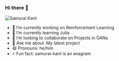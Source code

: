 ### Hi there 👋

<!--
**samurai-kant/samurai-kant** is a ✨ _special_ ✨ repository because its `README.md` (this file) appears on your GitHub profile.-->
![Samurai Kant](https://i.ibb.co/C2KB3Kz/Sumantrak.jpg)


- 🔭 I’m currently working on Reinforcement Learning
- 🌱 I’m currently learning Julia
- 👯 I’m looking to collaborate on Projects in GANs
- 💬 Ask me about: My latest project
- 😄 Pronouns: he/him
- ⚡ Fun fact: samurai-kant is an anagram 

